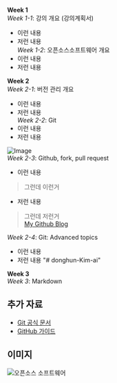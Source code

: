  **Week 1**  
   _Week 1-1_: 강의 개요 (강의계획서)  
  * 이런 내용  
  * 저런 내용    
   _Week 1-2_: 오픈소스소프트웨어 개요  
   * 이런 내용  
   * 저런 내용

 **Week 2**  
   _Week 2-1_: 버전 관리 개요
   * 이런 내용
   * 저런 내용  
   _Week 2-2_: Git  
   * 이런 내용
   * 저런 내용  
  
  ![Image](rmfla.png)  
   _Week 2-3_: Github, fork, pull request  
   * 이런 내용  
   >그런데 이런거
   * 저런 내용
   >그런데 저런거  
[My Github Blog](https://github.com/donghunKim-ai/oss_git_example)

   _Week 2-4_: Git: Advanced topics  
   * 이런 내용
   * 저런 내용  "# donghun-Kim-ai"

 **Week 3**  
 _Week 3_: Markdown

>

## 추가 자료
 * [Git 공식 문서](https://git-scm.com/doc)
 * [GitHub 가이드](https://guides.github.com/)

## 이미지
![오픈소스 소프트웨어](https://example.com/image.jpg)